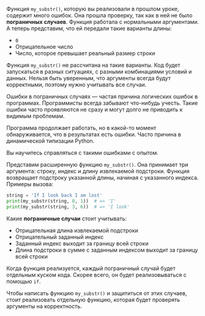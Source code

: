 
Функция `my_substr()`, которую вы реализовали в прошлом уроке, содержит много ошибок. Она прошла проверку, так как в ней не было **пограничных случаев**. Функция работала с нормальными аргументами. А теперь представим, что ей передали такие варианты длины:

* `0`
* Отрицательное число
* Число, которое превышает реальный размер строки

Функция `my_substr()` не рассчитана на такие варианты. Код будет запускаться в разных ситуациях, с разными комбинациями условий и данных. Нельзя быть уверенным, что аргументы всегда будут корректными, поэтому нужно учитывать все случаи.

Ошибки в пограничных случаях — частая причина логических ошибок в программах. Программисты всегда забывают что-нибудь учесть. Такие ошибки часто проявляются не сразу и могут долго не приводить к видимым проблемам.

Программа продолжает работать, но в какой-то момент обнаруживается, что в результатах есть ошибки. Часто причина в динамической типизации Python.

Вы научитесь справляться с такими ошибками с опытом.

Представим расширенную функцию `my_substr()`. Она принимает три аргумента: строку, индекс и длину извлекаемой подстроки. Функция возвращает подстроку указанной длины, начиная с указанного индекса. Примеры вызова:

```python
string = 'If I look back I am lost'
print(my_substr(string, 0, 1))  # => 'I'
print(my_substr(string, 3, 6))  # => 'I look'
```

Какие **пограничные случаи** стоит учитывать:

* Отрицательная длина извлекаемой подстроки
* Отрицательный заданный индекс
* Заданный индекс выходит за границу всей строки
* Длина подстроки в сумме с заданным индексом выходит за границу всей строки

Когда функция реализуется, каждый пограничный случай будет отдельным куском кода. Скорее всего, он будет реализовываться с помощью `if`.

Чтобы написать функцию `my_substr()` и защититься от этих случаев, стоит реализовать отдельную функцию, которая будет проверять аргументы на корректность.
